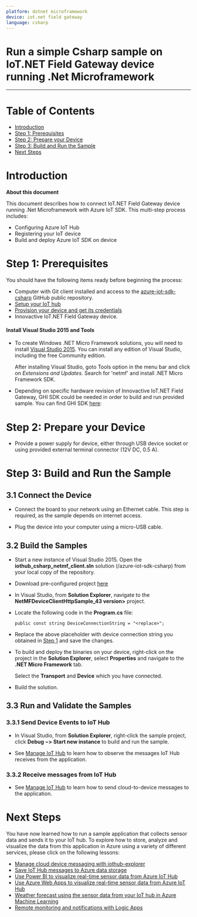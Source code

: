 ```yaml
---
platform: dotnet microframework
device: iot.net field gateway
language: csharp
---
```


Run a simple Csharp sample on IoT.NET Field Gateway device running .Net Microframework
===
---

# Table of Contents

-   [Introduction](#Introduction)
-   [Step 1: Prerequisites](#Prerequisites)
-   [Step 2: Prepare your Device](#PrepareDevice)
-   [Step 3: Build and Run the Sample](#Build)
-   [Next Steps](#NextSteps)

<a name="Introduction"></a>
# Introduction

**About this document**

This document describes how to connect IoT.NET Field Gateway device running .Net Microframework with Azure IoT SDK. This multi-step process includes:
-   Configuring Azure IoT Hub
-   Registering your IoT device
-   Build and deploy Azure IoT SDK on device

<a name="Prerequisites"></a>
# Step 1: Prerequisites

You should have the following items ready before beginning the process:

-   Computer with Git client installed and access to the
    [azure-iot-sdk-csharp](https://github.com/Azure/azure-iot-sdk-csharp) GitHub public repository.
-   [Setup your IoT hub][lnk-setup-iot-hub]
-   [Provision your device and get its credentials][lnk-manage-iot-hub]
-   Innovactive IoT.NET Field Gateway device.

#### Install Visual Studio 2015 and Tools

-   To create Windows .NET Micro Framework solutions, you will need to install [Visual Studio 2015](https://www.visualstudio.com/en-us/products/vs-2015-product-editions.aspx). You can install any edition of Visual Studio, including the free Community edition.

    After installing Visual Studio, goto Tools option in the menu bar and click on *Extensions and Updates*. Search for 'netmf' and install .NET Micro Framework SDK.

-   Depending on specific hardware revision of Innovactive IoT.NET Field Gateway, GHI SDK could be needed in order to build and run provided sample. You can find GHI SDK <a href="https://www.ghielectronics.com/support/netmf">here</a>:

<a name="PrepareDevice"></a>
# Step 2: Prepare your Device

-   Provide a power supply for device, either through USB device socket or using provided external terminal connector (12V DC, 0.5 A).

<a name="Build"></a>
# Step 3: Build and Run the Sample

<a name="Step_3_1_Connect"></a>
## 3.1 Connect the Device

-   Connect the board to your network using an Ethernet cable. This step is required, as the sample depends on internet access.

-   Plug the device into your computer using a micro-USB cable.

<a name="Step_3_2_Build"></a>
## 3.2  Build the Samples

-   Start a new instance of Visual Studio 2015. Open the **iothub_csharp_netmf_client.sln** solution (/azure-iot-sdk-csharp) from your local copy of the repository.

-   Download pre-configured project <a href="https://dl.dropboxusercontent.com/u/7414592/IoTCert/NetMFDeviceClientHttpSample_43_Innovactive_IoT.NET_Azure_Certified_for_IoT.zip">here</a>

-   In Visual Studio, from **Solution Explorer**, navigate to the **NetMFDeviceClientHttpSample_43 version>** project.

-   Locate the following code in the **Program.cs** file:

        public const string DeviceConnectionString = "<replace>";

-   Replace the above placeholder with device connection string you obtained in [Step 1](#Prerequisites) and save the changes.

-   To build and deploy the binaries on your device, right-click on the project in the **Solution Explorer**, select **Properties** and navigate to the **.NET Micro Framework** tab.

    Select the **Transport** and **Device** which you have connected.

-   Build the solution.

<a name="Step_3_3_Run"></a>
## 3.3 Run and Validate the Samples

### 3.3.1 Send Device Events to IoT Hub

-   In Visual Studio, from **Solution Explorer**, right-click the sample project, click **Debug &minus;&gt; Start new instance** to build and run the sample.

-   See [Manage IoT Hub][lnk-manage-iot-hub] to learn how to observe the messages IoT Hub receives from the application.

### 3.3.2 Receive messages from IoT Hub

-   See [Manage IoT Hub][lnk-manage-iot-hub] to learn how to send cloud-to-device messages to the application.

<a name="NextSteps"></a>
# Next Steps

You have now learned how to run a sample application that collects sensor data and sends it to your IoT hub. To explore how to store, analyze and visualize the data from this application in Azure using a variety of different services, please click on the following lessons:

-   [Manage cloud device messaging with iothub-explorer]
-   [Save IoT Hub messages to Azure data storage]
-   [Use Power BI to visualize real-time sensor data from Azure IoT Hub]
-   [Use Azure Web Apps to visualize real-time sensor data from Azure IoT Hub]
-   [Weather forecast using the sensor data from your IoT hub in Azure Machine Learning]
-   [Remote monitoring and notifications with Logic Apps]   

[Manage cloud device messaging with iothub-explorer]: https://docs.microsoft.com/en-us/azure/iot-hub/iot-hub-explorer-cloud-device-messaging
[Save IoT Hub messages to Azure data storage]: https://docs.microsoft.com/en-us/azure/iot-hub/iot-hub-store-data-in-azure-table-storage
[Use Power BI to visualize real-time sensor data from Azure IoT Hub]: https://docs.microsoft.com/en-us/azure/iot-hub/iot-hub-live-data-visualization-in-power-bi
[Use Azure Web Apps to visualize real-time sensor data from Azure IoT Hub]: https://docs.microsoft.com/en-us/azure/iot-hub/iot-hub-live-data-visualization-in-web-apps
[Weather forecast using the sensor data from your IoT hub in Azure Machine Learning]: https://docs.microsoft.com/en-us/azure/iot-hub/iot-hub-weather-forecast-machine-learning
[Remote monitoring and notifications with Logic Apps]: https://docs.microsoft.com/en-us/azure/iot-hub/iot-hub-monitoring-notifications-with-azure-logic-apps
[lnk-setup-iot-hub]: ../setup_iothub.md
[lnk-manage-iot-hub]: ../manage_iot_hub.md

